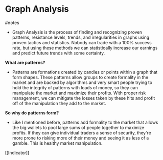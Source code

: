 # Graph Analysis
#notes 

- Graph Analysis is the process of finding and recognizing proven patterns, resistance levels, trends, and irregularities in graphs using proven tactics and statistics. Nobody can trade with a 100% success rate, but using these methods we can statistically increase our earnings and predict future trends with some certainty. 

**What are patterns?**
- Patterns are formations created by candles or points within a graph that form shapes. These patterns allow groups to create formality in the market and are backed by algorithms and very smart people trying to hold the integrity of patterns with loads of money, so they can manipulate the market and maximize their profits. With proper risk management, we can mitigate the losses taken by these hits and profit off of the manipulation they add to the market.

**So why do patterns form?**
- Like I mentioned before, patterns add formality to the market that allows the big wallets to pool large sums of people together to maximize profits. If they can give individual traders a sense of security, they're more prone to risking more of their money and seeing it as less of a gamble. This is healthy market manipulation.

[[Indicator]]